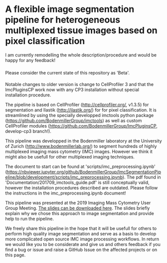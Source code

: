 # A flexible  image segmentation pipeline for heterogeneous multiplexed tissue images based on pixel classification

I am currently remodelling the whole description/procedure and would be happy for any feedback!

#####
Please consider the current state of this repository as 'Beta'.
####

Notable changes to older version is change to CellProfiler 3 and that the ImcPluginsCP work now with any CP3 installation without special installation procedure.

The pipeline is based on CellProfiler (http://cellprofiler.org/, v1.3.5) for segmentation and Ilastik (http://ilastik.org/) for
for pixel classification. It is streamlined by using the specially developped imctools python package (https://github.com/BodenmillerGroup/imctools) as well as custom CellProfiler modules (https://github.com/BodenmillerGroup/ImcPluginsCP, develop-cp3 branch!).

This pipeline was developped in the Bodenmiller laboratory at the University of Zurich (http://www.bodenmillerlab.org/) to segment hundreds of highly multiplexed imaging mass cytometry (IMC) images. However we think it might also be usefull for other multiplexed imaging techniques.

The document to start can be found at 'scripts/imc_preprocessing.ipynb' (https://nbviewer.jupyter.org/github/BodenmillerGroup/ImcSegmentationPipeline/blob/development/scripts/imc_preprocessing.ipynb).
The pdf found in 'Documentation/201709_imctools_guide.pdf' is still conceptually valid, however the installation procedures described are outdated. Please follow the instructions in the imc_preprocessing.ipynb document!

This pipeline was presented at the 2019 Imaging Mass Cytometry User Group Meeting. [The slides can be downloaded here](https://drive.google.com/file/d/1ajPzlJ2CUj6sFYSOq0HR2dOJehHIlCJt/view). The slides briefly explain why we chose this approach to image segmentation and provide help to run the pipeline.

We freely share this pipeline in the hope that it will be usefull for others to perform high quality image segmentation and serve as a basis to develop more complicated open source IMC image processing workflows. In return we would like you to be considerate and give us and others feedback if you find a bug or issue and raise a GitHub Issue on the affected projects or on this page.
